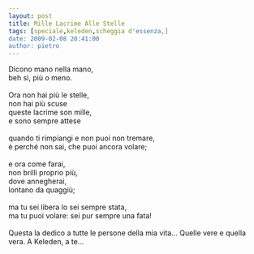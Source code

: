 ```yaml
---
layout: post
title: Mille Lacrime Alle Stelle
tags: [speciale,keleden,scheggia d'essenza,]
date: 2009-02-08 20:41:00
author: pietro
---
```

Dicono mano nella mano,<br/>beh sì, più o meno.<br/><br/>Ora non hai più le stelle,<br/>non hai più scuse<br/>queste lacrime son mille,<br/>e sono sempre attese<br/><br/>quando ti rimpiangi e non puoi non tremare,<br/>è perché non sai, che puoi ancora volare;<br/><br/>e ora come farai,<br/>non brilli proprio più,<br/>dove annegherai,<br/>lontano da quaggiù;<br/><br/>ma tu sei libera lo sei sempre stata,<br/>ma tu puoi volare: sei pur sempre una fata!<br/><br/>Questa la dedico a tutte le persone della mia vita... Quelle vere e quella vera. A Keleden, a te...
